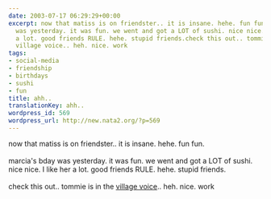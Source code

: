 ```yaml
---
date: 2003-07-17 06:29:29+00:00
excerpt: now that matiss is on friendster.. it is insane. hehe. fun fun.marcia's bday
  was yesterday. it was fun. we went and got a LOT of sushi. nice nice. I like her
  a lot. good friends RULE. hehe. stupid friends.check this out.. tommie is in the
  village voice.. heh. nice. work
tags:
- social-media
- friendship
- birthdays
- sushi
- fun
title: ahh..
translationKey: ahh..
wordpress_id: 569
wordpress_url: http://new.nata2.org/?p=569
---
```


now that matiss is on friendster.. it is insane. hehe. fun fun.<br/><br/>marcia's bday was yesterday. it was fun. we went and got a LOT of sushi. nice nice. I like her a lot. good friends RULE. hehe. stupid friends.<br/><br/>check this out.. tommie is in the <a href="http://www.villagevoice.com/issues/0329/flylife.php">village voice</a>.. heh. nice. work